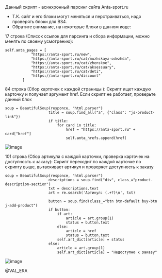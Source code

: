 Данный скрипт - асинхронный парсинг сайта Anta-sport.ru


- Т.К. сайт и его блоки могут меняться и перстраиваться, надо проверять блоки для BS4.
- Обратите внимание, на некоторые блоки в данном коде:

17 строка (Список ссылок для парсинга и сбора информации, можно менять по своему усмотрению):
~~~
self.anta_pages = [
            "https://anta-sport.ru/new",
            "https://anta-sport.ru/cat/muzhskaya-odezhda",
            "https://anta-sport.ru/cat/zhenskoe",
            "https://anta-sport.ru/cat/aksessuary",
            "https://anta-sport.ru/cat/deti",
            "https://anta-sport.ru/discount"
        ]
~~~

84 строка (Сбор карточек с каждой страницы ):
Скрипт ищет каждую карточку и получает аргумент href. Если скрипт не работает, проверьте данный блок

~~~
soup = BeautifulSoup(responce, "html.parser")
                    title = soup.find_all("a", {"class": "js-product-link"})
                    if title:
                        for card in title:
                            href = "https://anta-sport.ru" + card["href"]
                            self.anta_hrefs.append(href)
~~~

![image](https://github.com/val-era/Anta_Sport_Parser/assets/115217591/307e43e5-dabb-4ff2-a11b-7db255a439bc)

101 строка (Сбор артикула с каждой карточки, проверка карточек на доступность к заказу):
Скрипт переходит по каждой карточке по скрипту выше, вытаскивает артикул и проверяет доступность к заказу

~~~
soup = BeautifulSoup(responce, "html.parser")
                    descriptions = soup.find("div", class_="product-description-section")
                    txt = descriptions.text
                    art = re.search('Артикул: (.+?)\n', txt)

                    button = soup.find(class_="btn btn-default buy-btn j-add-product")
                    if button:
                        if art:
                            article = art.group(1)
                            status = button.text
                        else:
                            article = href
                            status = button.text
                        self.art_dict[article] = status
                    else:
                        article = art.group(1)
                        self.art_dict[article] = "Недоступно к заказу"
~~~

![image](https://github.com/val-era/Anta_Sport_Parser/assets/115217591/ebc25951-db4c-41fb-86da-1a56bec0e096)

@VAL_ERA
